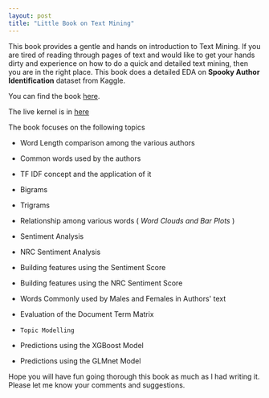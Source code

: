 ```yaml
---
layout: post
title: "Little Book on Text Mining"
---
```


This book provides a gentle and hands on introduction to Text Mining. If you are tired of reading through pages of text and would like to get your hands dirty and experience on how to do a quick and detailed text mining, then  you are in the right place. This book does a detailed EDA on **Spooky Author Identification** dataset from Kaggle.     

You can find the book [here](http://ambarishg.github.io/books/LittleBookTextMining/).         

The live kernel is in [here](https://www.kaggle.com/ambarish/detailed-spooky-fun-eda-and-modelling)     

The book focuses on the following topics                 

*    Word Length comparison among the various authors                     

*    Common words used by the authors                     

*    TF IDF concept and the application of it                         

*    Bigrams                                   

*    Trigrams                                

*    Relationship among various words    ( *Word Clouds and Bar Plots* )                      
 
*    Sentiment Analysis                                        

*    NRC Sentiment Analysis                                   

*    Building features using the Sentiment Score                                       

*    Building features using the NRC Sentiment Score                                      

*    Words Commonly used by Males and Females in Authors' text                               

*    Evaluation of the Document Term Matrix                              

*     Topic Modelling                 

*    Predictions using the XGBoost Model                            

*    Predictions using the GLMnet Model                      
                        
Hope you will have fun going thorough this book as much as I had writing it.               
Please let me know your comments and suggestions.